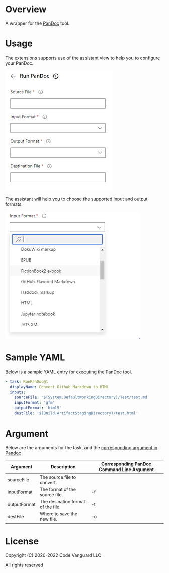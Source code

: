 # Overview

A wrapper for the [PanDoc](https://pandoc.org/) tool.

# Usage
The extensions supports use of the assistant view to help you to configure your PanDoc.

![Assistant view](images/assistant.png)

The assistant will help you to choose the supported input and output formats.

![Format parameters](images/formats.png)

# Sample YAML

Below is a sample YAML entry for executing the PanDoc tool.

```yaml
- task: RunPanDoc@1
  displayName: Convert Github Markdown to HTML
  inputs:
    sourceFile: '$(System.DefaultWorkingDirectory)/Test/test.md'
    inputFormat: 'gfm'
    outputFormat: 'html5'
    destFile: '$(Build.ArtifactStagingDirectory)/test.html'
```

# Argument

Below are the arguments for the task, and the [corresponding argument in Pandoc](https://pandoc.org/MANUAL.html#general-options)

| Argument     | Description                        | Corresponding PanDoc Command Line Argument |
|--------------|------------------------------------|--------------------------------------------|
| sourceFile   | The source file to convert.        |                                            |
| inputFormat  | The format of the source file.     | -f                                         |
| outputFormat | The desination format of the file. | -t                                         |
| destFile     | Where to save the new file.        | -o                                         |

# License 
Copyright (C) 2020-2022 Code Vanguard LLC

All rights reserved